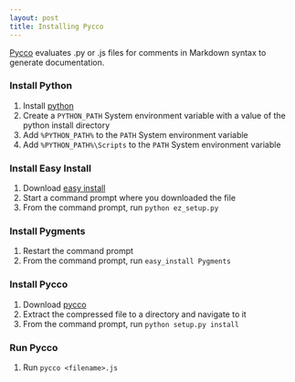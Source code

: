 ```yaml
---
layout: post
title: Installing Pycco
---
```


[Pycco](http://fitzgen.github.com/pycco/) evaluates .py or .js files for comments in Markdown syntax to generate documentation.


### Install Python

1. Install [python](http://www.python.org/download/releases/2.7.2/)
2. Create a `PYTHON_PATH` System environment variable with a value of the python install directory
3. Add `%PYTHON_PATH%` to the `PATH` System environment variable
4. Add `%PYTHON_PATH%\Scripts` to the `PATH` System environment variable


### Install Easy Install

1. Download [easy install](http://peak.telecommunity.com/dist/ez_setup.py)
2. Start a command prompt where you downloaded the file
3. From the command prompt, run `python ez_setup.py`


### Install Pygments

1. Restart the command prompt
2. From the command prompt, run `easy_install Pygments`


### Install Pycco

1. Download [pycco](https://github.com/fitzgen/pycco/downloads)
2. Extract the compressed file to a directory and navigate to it
3. From the command prompt, run `python setup.py install`


### Run Pycco

1. Run `pycco <filename>.js`